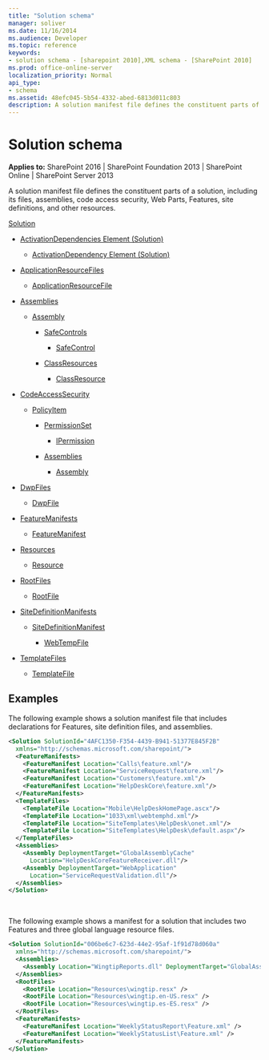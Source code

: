 ```yaml
---
title: "Solution schema"
manager: soliver
ms.date: 11/16/2014
ms.audience: Developer
ms.topic: reference
keywords:
- solution schema - [sharepoint 2010],XML schema - [SharePoint 2010]
ms.prod: office-online-server
localization_priority: Normal
api_type:
- schema
ms.assetid: 48efc045-5b54-4332-abed-6813d011c803
description: A solution manifest file defines the constituent parts of a solution, including its files, assemblies, code access security, Web Parts, Features, site definitions, and other resources.
---
```


# Solution schema

**Applies to:** SharePoint 2016 | SharePoint Foundation 2013 | SharePoint Online | SharePoint Server 2013
  
A solution manifest file defines the constituent parts of a solution, including its files, assemblies, code access security, Web Parts, Features, site definitions, and other resources.
  
[Solution](solution-element-solution.md) 
  
- [ActivationDependencies Element (Solution)](activationdependencies-element-solution.md)
  
  - [ActivationDependency Element (Solution)](activationdependency-element-solution.md)
  
- [ApplicationResourceFiles](applicationresourcefiles-element-solution.md)
  
  - [ApplicationResourceFile](applicationresourcefile-element-solution.md)
  
- [Assemblies](assemblies-element-solutionassemblies.md)
  
  - [Assembly](assembly-element-solutionassemblies.md)
  
    - [SafeControls](safecontrols-element-solution.md)
  
      - [SafeControl](safecontrol-element-solution.md)
  
    - [ClassResources](classresources-element-solution.md)
  
      - [ClassResource](classresource-element-solution.md)
  
- [CodeAccessSecurity](codeaccesssecurity-element-solution.md)
  
  - [PolicyItem](policyitem-element-solution.md)
  
    - [PermissionSet](permissionset-element-solution.md)
  
      - [IPermission](ipermission-element-solution.md)
  
    - [Assemblies](assemblies-element-solutioncodeaccesssecurity.md)
  
      - [Assembly](assembly-element-solutioncodeaccesssecurity.md)
  
- [DwpFiles](dwpfiles-element-solution.md)
  
  - [DwpFile](dwpfile-element-solution.md)
  
- [FeatureManifests](featuremanifests-element-solution.md)
  
  - [FeatureManifest](featuremanifest-element-solution.md)
  
- [Resources](resources-element-solution.md)
  
  - [Resource](resource-element-solution.md)
  
- [RootFiles](rootfiles-element-solution.md)
  
  - [RootFile](rootfile-element-solution.md)
  
- [SiteDefinitionManifests](sitedefinitionmanifests-element-solution.md)
  
  - [SiteDefinitionManifest](sitedefinitionmanifest-element-solution.md)
  
    - [WebTempFile](webtempfile-element-solution.md)
  
- [TemplateFiles](templatefiles-element-solution.md)
  
  - [TemplateFile](templatefile-element-solution.md)
  
## Examples

The following example shows a solution manifest file that includes declarations for Features, site definition files, and assemblies.
  
```XML
<Solution SolutionId="4AFC1350-F354-4439-B941-51377E845F2B" 
  xmlns="http://schemas.microsoft.com/sharepoint/">
  <FeatureManifests>
    <FeatureManifest Location="Calls\feature.xml"/>
    <FeatureManifest Location="ServiceRequest\feature.xml"/>
    <FeatureManifest Location="Customers\feature.xml"/>
    <FeatureManifest Location="HelpDeskCore\feature.xml"/>
  </FeatureManifests>
  <TemplateFiles>
    <TemplateFile Location="Mobile\HelpDeskHomePage.ascx"/>
    <TemplateFile Location="1033\xml\webtemphd.xml"/>
    <TemplateFile Location="SiteTemplates\HelpDesk\onet.xml"/>
    <TemplateFile Location="SiteTemplates\HelpDesk\default.aspx"/>
  </TemplateFiles>
  <Assemblies>
    <Assembly DeploymentTarget="GlobalAssemblyCache"
      Location="HelpDeskCoreFeatureReceiver.dll"/>
    <Assembly DeploymentTarget="WebApplication"
      Location="ServiceRequestValidation.dll"/>
  </Assemblies>
</Solution>
```

<br/>

The following example shows a manifest for a solution that includes two Features and three global language resource files.
  
```XML
<Solution SolutionId="006be6c7-623d-44e2-95af-1f91d78d060a"
  xmlns="http://schemas.microsoft.com/sharepoint/">
  <Assemblies>
    <Assembly Location="WingtipReports.dll" DeploymentTarget="GlobalAssemblyCache" />
  </Assemblies>
  <RootFiles>
    <RootFile Location="Resources\wingtip.resx" />
    <RootFile Location="Resources\wingtip.en-US.resx" />
    <RootFile Location="Resources\wingtip.es-ES.resx" />
  </RootFiles>
  <FeatureManifests>
    <FeatureManifest Location="WeeklyStatusReport\Feature.xml" />
    <FeatureManifest Location="WeeklyStatusList\Feature.xml" />
  </FeatureManifests>
</Solution>
```


